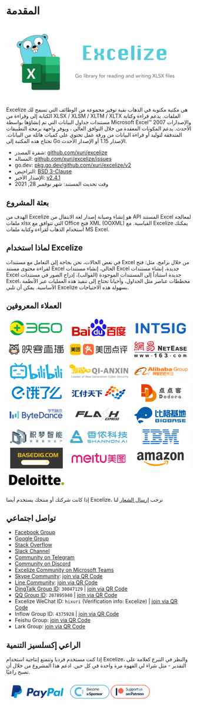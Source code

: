 # المقدمة

<p align="center"><img width="650" src="../images/excelize.svg" alt="Excelize logo"></p>

Excelize هي مكتبة مكتوبة في الذهاب نقية توفير مجموعة من الوظائف التي تسمح لك الكتابة إلى وقراءة من XLSX / XLSM / XLTM / XLTX الملفات. يدعم قراءة وكتابة مستندات جداول البيانات التي تم إنشاؤها بواسطة Microsoft Excel&trade; 2007 والإصدارات الأحدث. يدعم المكونات المعقدة من خلال التوافق العالي ، ويوفر واجهة برمجة التطبيقات المتدفقة لتوليد أو قراءة البيانات من ورقة عمل تحتوي على كميات هائلة من البيانات. تحتاج هذه المكتبة إلى Go الإصدار 1.15 أو الإصدار الأحدث.

- شفرة المصدر: [github.com/xuri/excelize](https://github.com/xuri/excelize)
- المساله: [github.com/xuri/excelize/issues](https://github.com/xuri/excelize/issues)
- go.dev: [pkg.go.dev/github.com/xuri/excelize/v2](https://pkg.go.dev/github.com/xuri/excelize/v2)
- التراخيص: [BSD 3-Clause](https://opensource.org/licenses/BSD-3-Clause)
- الإصدار الأخير: [v2.4.1](https://github.com/xuri/excelize/releases/latest)
- وقت تحديث المستند: شهر نوفمبر 28, 2021

## بعثة المشروع

الهدف من Excelize هو إنشاء وصيانة إصدار لغة الانتقال من API المستند Excel لمعالجة ملفات xlsx التي تتوافق مع Office فتح XML (OOXML) القياسية. مع Excelize يمكنك استخدام الذهاب لقراءة وكتابة ملفات MS Excel.

## لماذا استخدام Excelize

في بعض الحالات، نحن بحاجة إلى التعامل مع مستندات Excel من خلال برامج، مثل: فتح لقراءة محتوى مستند Excel الحالي، إنشاء مستندات Excel جديدة، إنشاء مستندات Excel جديدة استناداً إلى المستندات الموجودة (القوالب)، إدراج الصور في مستندات Excel، مخططات عناصر مثل الجداول، وأحيانا تحتاج إلى تنفيذ هذه العمليات عبر الأنظمة الأساسية. يمكن أن تلبي Excelize بسهولة هذه الاحتياجات.

## العملاء المعروفين

<a href="https://www.360.cn" title="Qihoo 360" target="_blank"><img width="165" src="../images/vendor/360@2x.png" alt="Qihoo 360"></a> <a href="https://www.baidu.com" title="Baidu, Inc." target="_blank"><img width="165" src="../images/vendor/baidu@2x.png" alt="Baidu, Inc."></a> [![INTSIG](../images/vendor/intsig.com_en.png)](https://en.intsig.com) <a href="https://www.inke.cn" title="Inke, Inc." target="_blank"><img width="165" src="../images/vendor/inke@2x.png" alt="Inke, Inc."></a> <a href="https://www.meituan.com" title="Meituan-Dianping" target="_blank"><img width="165" src="../images/vendor/meituan@2x.png" alt="Meituan-Dianping"></a> <a href="https://www.163.com" title="NetEase" target="_blank"><img width="165" src="../images/vendor/netease@2x.png" alt="NetEase"></a> <a href="https://www.bilibili.com" title="Bilibili" target="_blank"><img width="165" src="../images/vendor/bilibili@2x.png" alt="Bilibili"></a> <a href="https://www.qianxin.com" title="Qi An Xin Group" target="_blank"><img width="165" src="../images/vendor/qianxin.com_en@2x.png" alt="Qi An Xin Group"></a> <a href="https://www.alibabagroup.com" title="Alibaba Group" target="_blank"><img width="165" src="../images/vendor/alibabagroup@2x.png" alt="Alibaba Group"></a> <a href="https://www.ele.me" title="ele.me" target="_blank"><img width="165" src="../images/vendor/ele.me@2x.png" alt="ele.me"></a> <a href="https://www.huifu.com" title="Huifu" target="_blank"><img width="165" src="../images/vendor/huifu.com@2x.png" alt="Huifu"></a> <a href="https://www.dodoca.com" title="Dodoca Information Technology" target="_blank"><img width="165" src="../images/vendor/dodoca.com@2x.png" alt="Dodoca Information Technology"></a> <a href="https://bytedance.com" title="ByteDance" target="_blank"><img width="165" src="../images/vendor/bytedance@2x.png" alt="ByteDance"></a> <a href="https://www.flashexpress.com" title="Flash Express" target="_blank"><img width="165" src="../images/vendor/flashexpress.com@2x.png" alt="Flash Express"></a> <a href="http://www.bigbaser.com" title="Big Baser" target="_blank"><img width="165" src="../images/vendor/bigbaser.com@2x.png" alt="Big Baser"></a> <a href="https://jimengio.com" title="JimengIO" target="_blank"><img width="165" src="../images/vendor/jimengio.com@2x.png" alt="JimengIO"></a> <a href="https://www.shannonai.com" title="Shannon.AI" target="_blank"><img width="165" src="../images/vendor/shannonai.com@2x.png" alt="Shannon.AI"></a> <a href="https://ibm.com" title="IBM" target="_blank"><img width="165" src="../images/vendor/ibm@2x.png" alt="IBM"></a> <a href="https://www.basedig.com" title="Basedig" target="_blank"><img width="165" src="../images/vendor/basedig.com@2x.png" alt="Basedig"></a> <a href="https://www.meitu.com" title="Meitui" target="_blank"><img width="165" src="../images/vendor/meitu.com@2x.png" alt="Meitui"></a> <a href="https://www.amazon.com" title="Amazon" target="_blank"><img width="165" src="../images/vendor/amazon@2x.png" alt="Amazon"></a> <a href="https://www.deloitte.com" title="Deloitte" target="_blank"><img width="165" src="../images/vendor/deloitte@2x.png" alt="Deloitte"></a>

إذا كانت شركتك أو منتجك يستخدم أيضا Excelize، نرحب <a href="mailto: xuri.me@gmail.com?Subject=Please add our company in Excelize Introduction page&amp;Body=Hello%2C%20this%20is%20%3Cyour%20name%3E%20from%20%3Cyour%20company%20name%3E.%0AWe%20are%20using%20Excelize%20and%20will%20be%20proud%20to%20add%20our%20company%20name%20to%20Excelize%20Introduction%20page.%0APlease%20see%20attachment%20for%20our%20logo.%20%3CBe%20sure%20to%20include%20logo%20in%20attachment%3E%0A" title="send Logo via E-mail">إرسال الشعار</a> لنا

## تواصل اجتماعي

- [Facebook Group](https://www.facebook.com/groups/excelize)
- [Google Group](https://groups.google.com/g/excelize)
- [Stack Overflow](https://stackoverflow.com/questions/tagged/excelize)
- [Slack Channel](https://join.slack.com/t/xuri/shared_invite/zt-eriqdkeo-wV04zcCdBiiZveFgY86Wzw)
- [Community on Telegram](https://t.me/excelize)
- [Community on Discord](https://discord.gg/MWV8MBQGtv)
- [Excelize Community on Microsoft Teams](https://teams.live.com/l/invite/FBA8aHkflqEj5SNzQM)
- [Skype Community](https://join.skype.com/YW3OFS5QjYcV?source=qr-ios): <a href="../images/skype_group@2x.png" title="Excelize Skype Community" target="_blank">join via QR Code</a>
- [Line Community](http://line.me/ti/g/NFIjhfbP_g): <a href="../images/line_group@2x.png" title="Excelize Line Community" target="_blank">join via QR Code</a>
- [DingTalk Group ID](https://qr.dingtalk.com/action/joingroup?code=v1,k1,ydu1Um4a+7sGezVdHJjsH2BifuEaXGW4Gkw7czNk25A=&_dt_no_comment=1&origin=11): `30047129` | <a href="../images/dingtalk_group@2x.png" title="Excelize DingTalk Group" target="_blank">join via QR Code</a>
- [QQ Group ID](https://jq.qq.com/?_wv=1027&k=5imdV9h): `207895940` | <a href="../images/qq_group@2x.png" title="Excelize QQ Group ID" target="_blank">join via QR Code</a>
- Excelize WeChat ID: `hixuri` (Verification info: Excelize) | <a href="../images/wechat_group@2x.png" title="Excelize Excelize WeChat Community" target="_blank">join via QR Code</a>
- Inflow Group ID: `4375928` | <a href="../images/inflow_group@2x.png" title="Excelize Inflow Group" target="_blank">join via QR Code</a>
- Feishu Group: <a href="../images/feishu_group@2x.png" title="Feishu Group" target="_blank">join via QR Code</a>
- Lark Group: <a href="../images/larksuite_group@2x.png" title="Lark Group" target="_blank">join via QR Code</a>

## الراعي إكسلسيز التنمية

إذا كنت مستخدم فرديا وتتمتع إنتاجية استخدام Excelize، والنظر في التبرع كعلامة على التقدير - مثل شراء لي القهوة مرة واحدة في كل حين. ادعم هذا المشروع من خلال أن تصبح راعيًا.

<a href="https://www.paypal.com/paypalme/xuri" title="Donate with Paypal" target="_blank"><img width="170" src="../images/donate@2x.png" alt="Donate with Paypal"></a> <a href="https://opencollective.com/excelize" title="تصبح راعيا" target="_blank"><img height="61" src="../images/opencollective.com@2x.png" alt="تصبح راعيا"></a> <a href="https://www.patreon.com/xuri" title="دعم Excelize على Patreon" target="_blank"><img height="61" src="../images/patreon.com@2x.png" alt="دعم Excelize على Patreon"></a>
